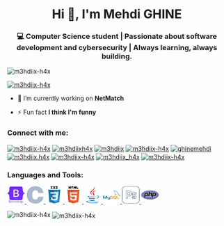 <h1 align="center">Hi 👋, I'm Mehdi GHINE</h1>
<h3 align="center">💻 Computer Science student | Passionate about software development and cybersecurity | Always learning, always building.</h3>

<p align="left"> <img src="https://komarev.com/ghpvc/?username=m3hdiix-h4x&label=Profile%20views&color=0e75b6&style=flat" alt="m3hdiix-h4x" /> </p>

<p align="left"> <a href="https://github.com/ryo-ma/github-profile-trophy"><img src="https://github-profile-trophy.vercel.app/?username=m3hdiix-h4x" alt="m3hdiix-h4x" /></a> </p>

- 🔭 I’m currently working on **NetMatch**

- ⚡ Fun fact **I think I'm funny**

<h3 align="left">Connect with me:</h3>
<p align="left">
<a href="https://codepen.io/m3hdiix-h4x" target="blank"><img align="center" src="https://raw.githubusercontent.com/rahuldkjain/github-profile-readme-generator/master/src/images/icons/Social/codepen.svg" alt="m3hdiix-h4x" height="30" width="40" /></a>
<a href="https://dev.to/m3hdiixh4x" target="blank"><img align="center" src="https://raw.githubusercontent.com/rahuldkjain/github-profile-readme-generator/master/src/images/icons/Social/devto.svg" alt="m3hdiixh4x" height="30" width="40" /></a>
<a href="https://twitter.com/m3hdiix" target="blank"><img align="center" src="https://raw.githubusercontent.com/rahuldkjain/github-profile-readme-generator/master/src/images/icons/Social/twitter.svg" alt="m3hdiix" height="30" width="40" /></a>
<a href="https://linkedin.com/in/m3hdiix-h4x" target="blank"><img align="center" src="https://raw.githubusercontent.com/rahuldkjain/github-profile-readme-generator/master/src/images/icons/Social/linked-in-alt.svg" alt="m3hdiix-h4x" height="30" width="40" /></a>
<a href="https://kaggle.com/ghinemehdi" target="blank"><img align="center" src="https://raw.githubusercontent.com/rahuldkjain/github-profile-readme-generator/master/src/images/icons/Social/kaggle.svg" alt="ghinemehdi" height="30" width="40" /></a>
<a href="https://instagram.com/m3hdiix.h4x" target="blank"><img align="center" src="https://raw.githubusercontent.com/rahuldkjain/github-profile-readme-generator/master/src/images/icons/Social/instagram.svg" alt="m3hdiix.h4x" height="30" width="40" /></a>
<a href="https://dribbble.com/m3hdiix-h4x" target="blank"><img align="center" src="https://raw.githubusercontent.com/rahuldkjain/github-profile-readme-generator/master/src/images/icons/Social/dribbble.svg" alt="m3hdiix-h4x" height="30" width="40" /></a>
<a href="https://www.hackerrank.com/m3hdiix_h4x" target="blank"><img align="center" src="https://raw.githubusercontent.com/rahuldkjain/github-profile-readme-generator/master/src/images/icons/Social/hackerrank.svg" alt="m3hdiix_h4x" height="30" width="40" /></a>
<a href="https://www.leetcode.com/m3hdiix-h4x" target="blank"><img align="center" src="https://raw.githubusercontent.com/rahuldkjain/github-profile-readme-generator/master/src/images/icons/Social/leet-code.svg" alt="m3hdiix-h4x" height="30" width="40" /></a>
</p>

<h3 align="left">Languages and Tools:</h3>
<p align="left"> <a href="https://getbootstrap.com" target="_blank" rel="noreferrer"> <img src="https://raw.githubusercontent.com/devicons/devicon/master/icons/bootstrap/bootstrap-plain-wordmark.svg" alt="bootstrap" width="40" height="40"/> </a> <a href="https://www.cprogramming.com/" target="_blank" rel="noreferrer"> <img src="https://raw.githubusercontent.com/devicons/devicon/master/icons/c/c-original.svg" alt="c" width="40" height="40"/> </a> <a href="https://www.w3schools.com/css/" target="_blank" rel="noreferrer"> <img src="https://raw.githubusercontent.com/devicons/devicon/master/icons/css3/css3-original-wordmark.svg" alt="css3" width="40" height="40"/> </a> <a href="https://www.w3.org/html/" target="_blank" rel="noreferrer"> <img src="https://raw.githubusercontent.com/devicons/devicon/master/icons/html5/html5-original-wordmark.svg" alt="html5" width="40" height="40"/> </a> <a href="https://www.java.com" target="_blank" rel="noreferrer"> <img src="https://raw.githubusercontent.com/devicons/devicon/master/icons/java/java-original.svg" alt="java" width="40" height="40"/> </a> <a href="https://www.mysql.com/" target="_blank" rel="noreferrer"> <img src="https://raw.githubusercontent.com/devicons/devicon/master/icons/mysql/mysql-original-wordmark.svg" alt="mysql" width="40" height="40"/> </a> <a href="https://www.photoshop.com/en" target="_blank" rel="noreferrer"> <img src="https://raw.githubusercontent.com/devicons/devicon/master/icons/photoshop/photoshop-line.svg" alt="photoshop" width="40" height="40"/> </a> <a href="https://www.php.net" target="_blank" rel="noreferrer"> <img src="https://raw.githubusercontent.com/devicons/devicon/master/icons/php/php-original.svg" alt="php" width="40" height="40"/> </a> </p>

<p><img align="left" src="https://github-readme-stats.vercel.app/api/top-langs?username=m3hdiix-h4x&show_icons=true&locale=en&layout=compact" alt="m3hdiix-h4x" /></p>

<p>&nbsp;<img align="center" src="https://github-readme-stats.vercel.app/api?username=m3hdiix-h4x&show_icons=true&locale=en" alt="m3hdiix-h4x" /></p>

